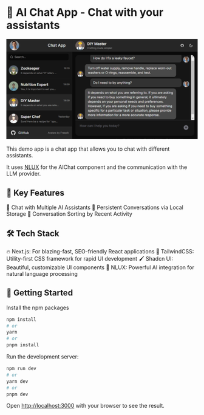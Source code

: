 # 🤖 AI Chat App - Chat with your assistants

![Chat with your assistants demo app](app/opengraph-image.png)

This demo app is a chat app that allows you to chat with different assistants.

It uses [NLUX](https://docs.nlkit.com/nlux/) for the AIChat component and the communication with the LLM provider.

## 🌟 Key Features

🤖 Chat with Multiple AI Assistants
💾 Persistent Conversations via Local Storage
📅 Conversation Sorting by Recent Activity

## 🛠️ Tech Stack

🔥 Next.js: For blazing-fast, SEO-friendly React applications
🎨 TailwindCSS: Utility-first CSS framework for rapid UI development
🖌️ Shadcn UI: Beautiful, customizable UI components
🧠 NLUX: Powerful AI integration for natural language processing

## 🚀 Getting Started

Install the npm packages

```bash
npm install
# or
yarn
# or
pnpm install
```

Run the development server:

```bash
npm run dev
# or
yarn dev
# or
pnpm dev
```

Open [http://localhost:3000](http://localhost:3000) with your browser to see the result.
